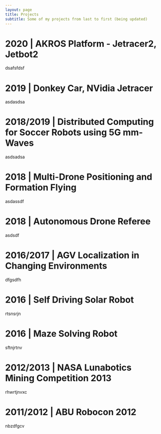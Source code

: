 ```yaml
---
layout: page
title: Projects
subtitle: Some of my projects from last to first (being updated)
---
```


# 2020 | AKROS Platform - Jetracer2, Jetbot2
dsafsfdsf

# 2019 | Donkey Car, NVidia Jetracer
asdasdsa

# 2018/2019 | Distributed Computing for Soccer Robots using 5G mm-Waves
asdsadsa

# 2018 | Multi-Drone Positioning and Formation Flying
asdassdf

# 2018 | Autonomous Drone Referee
asdsdf

# 2016/2017 | AGV Localization in Changing Environments
dfgsdfh

# 2016 | Self Driving Solar Robot
rtsnsrjn

# 2016 | Maze Solving Robot
sftnjrtnv

# 2012/2013 | NASA Lunabotics Mining Competition 2013
rhwrtjnvxc

# 2011/2012 | ABU Robocon 2012
nbzdfgcv




